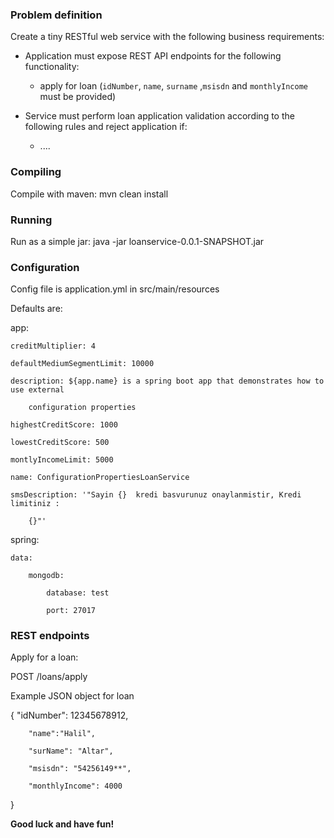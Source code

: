 ### Problem definition 

Create a tiny RESTful web service with the following business requirements: 

  

- Application must expose REST API endpoints for the following functionality: 

  - apply for loan (`idNumber`,  `name`, `surname` ,`msisdn` and `monthlyIncome` must be provided) 

  

- Service must perform loan application validation according to the following rules and reject application if: 

  - .... 

### Compiling 

Compile with maven: mvn clean install 

  

### Running 

Run as a simple jar: java -jar loanservice-0.0.1-SNAPSHOT.jar 

  

### Configuration 

Config file is application.yml in src/main/resources 

Defaults are:  

app: 

    creditMultiplier: 4 

    defaultMediumSegmentLimit: 10000 

    description: ${app.name} is a spring boot app that demonstrates how to use external 

        configuration properties 

    highestCreditScore: 1000 

    lowestCreditScore: 500 

    montlyIncomeLimit: 5000 

    name: ConfigurationPropertiesLoanService 

    smsDescription: '"Sayin {}  kredi basvurunuz onaylanmistir, Kredi limitiniz : 

        {}"' 

spring: 

    data: 

        mongodb: 

            database: test 

            port: 27017 

### REST endpoints 

 Apply for a loan: 

POST /loans/apply 

Example JSON object for loan 

{       "idNumber": 12345678912, 

        "name":"Halil", 

        "surName": "Altar", 

        "msisdn": "54256149**", 

        "monthlyIncome": 4000 

} 

  

**Good luck and have fun!** 

 
